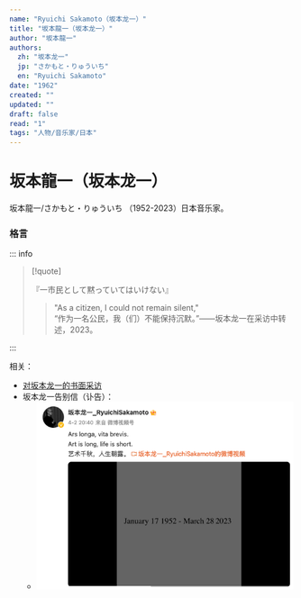```yaml
---
name: "Ryuichi Sakamoto（坂本龙一）"
title: "坂本龍一（坂本龙一）"
author: "坂本龍一"
authors:
  zh: "坂本龙一"
  jp: "さかもと・りゅういち"
  en: "Ryuichi Sakamoto"
date: "1962"
created: ""
updated: ""
draft: false
read: "1"
tags: "人物/音乐家/日本"
---
```


# 坂本龍一（坂本龙一）

坂本龍一/さかもと・りゅういち （1952-2023）日本音乐家。

### 格言

::: info

> [!quote]
>
> 『一市民として黙っていてはいけない』
>
> > "As a citizen, I could not remain silent,"  
> > “作为一名公民，我（们）不能保持沉默。”——坂本龙一在采访中转述，2023。 

:::

相关：

- [对坂本龙一的书面采访](../post/sakamoto-2023.md)
- 坂本龙一告别信（讣告）：
  - ![Ars longa, vita brevis](../images/ars_longa_vita_brevis.png)
